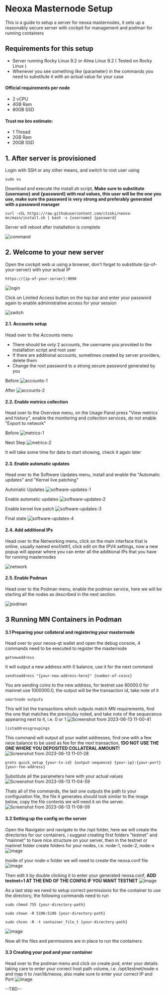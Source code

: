 # Neoxa Masternode Setup
This is a guide to setup a server for neoxa masternodes, it sets up a reasonably secure server with cockpit for management and podman for running containers

## Requirements for this setup
- Server running Rocky Linux 9.2 or Alma Linux 9.2 ( Tested on Rocky Linux ) 
- Whenever you see something like {parameter} in the commands you need to substitute it with an actual value for your case

#### Official requirements per node
- 2 vCPU
- 4GB Ram
- 80GB SSD

#### Trust me bro estimate:
- 1 Thread
- 2GB Ram
- 20GB SSD

## 1. After server is provisioned
Login with SSH or any other means, and switch to root user using

    sudo su

Download and execute the install.sh script, **Make sure to substitute {username} and {password} with real values, this user will be the one you use, make sure the password is very strong and preferably generated with a password manager**

    curl -sSL https://raw.githubusercontent.com/ctzoki/neoxa-mn/main/install.sh | bash -s {username} {password}
    
Server will reboot after installation is complete

![command](https://github.com/ctzoki/neoxa-mn/assets/129646348/c7c3a7f6-1ee8-4f8f-a85b-b3c093203dfa)

## 2. Welcome to your new server
Open the cockpit web ui using a browser, don't forget to substitute {ip-of-your-server} with your actual IP 

    https://{ip-of-your-server}:9090
    
![login](https://github.com/ctzoki/neoxa-mn/assets/129646348/26488999-0b70-4963-875c-2252c886eb97)

Click on Limited Access button on the top bar and enter your password again to enable administrative access for your session

![switch](https://github.com/ctzoki/neoxa-mn/assets/129646348/28c8845d-0daf-4438-979b-469077699b1d)
    
#### 2.1. Accounts setup
Head over to the Accounts menu
- There should be only 2 accounts, the username you provided to the installation script and root user
- If there are additional accounts, sometimes created by server providers, delete them
- Change the root password to a strong secure password generated by you

Before
![accounts-1](https://github.com/ctzoki/neoxa-mn/assets/129646348/b33a0890-e94a-424d-94a6-f308244f9b50)

After
![accounts-2](https://github.com/ctzoki/neoxa-mn/assets/129646348/06a2bf36-1cc5-4fea-8405-6b6dceade377)

#### 2.2. Enable metrics collection
Head over to the Overview menu, on the Usage Panel press "View metrics and history", enable the monitoring and collection services, do not enable "Export to network"

Before
![metrics-1](https://github.com/ctzoki/neoxa-mn/assets/129646348/0c89e60c-9c14-4652-90f0-82efeae78016)

Next Step
![metrics-2](https://github.com/ctzoki/neoxa-mn/assets/129646348/2e9c544e-c341-42b3-ba65-c1afe9872cb3)

It will take some time for data to start showing, check it again later

#### 2.3. Enable automatic updates
Head over to the Software Updates menu, install and enable the "Automatic updates" and "Kernel live patching"

Automatic Updates
![software-updates-1](https://github.com/ctzoki/neoxa-mn/assets/129646348/a4f9c6df-a31f-462d-8b92-dbe8ca10d9b5)

Enable automatic updates
![software-updates-2](https://github.com/ctzoki/neoxa-mn/assets/129646348/4b3ce296-f0db-49e0-af38-9ac3c691142e)

Enable kernel live patch
![software-updates-3](https://github.com/ctzoki/neoxa-mn/assets/129646348/e660f54f-dcfa-47d8-b238-9821ee920cd1)

Final state
![software-updates-4](https://github.com/ctzoki/neoxa-mn/assets/129646348/de55737d-c8e2-4c69-b7bd-fd42917bb782)

#### 2.4. Add additional IPs
Head over to the Networking menu, click on the main interface that is online, usually named eno1/eth1, click edit on the IPV4 settings, now a new popup will appear where you can enter all the additional IPs that you have for running masternodes

![network](https://github.com/ctzoki/neoxa-mn/assets/129646348/567ca22b-c752-4343-ba4e-f304ad975b7d)

#### 2.5. Enable Podman
Head over to the Podman menu, enable the podman service, here we will be starting all the nodes as described in the next section.

![podman](https://github.com/ctzoki/neoxa-mn/assets/129646348/1c33d31a-fb03-43de-bc75-1d8cab63dcb7)

## 3 Running MN Containers in Podman

#### 3.1 Preparing your collateral and registering your masternode
Head over to your neoxa-qt wallet and open the debug console, 4 commands need to be executed to register the masternode

    getnewaddress

It will output a new address with 0 balance, use it for the next command

    sendtoaddress "{your-new-address-here}" {number-of-coins}

You are sending coins to the new address, for testnet use 60000.0 for mainnet use 1000000.0, the output will be the transaction id, take note of it

    smartnode outputs

This will list the transactions which outputs match MN requirements, find the one that matches the previoulsy noted, and take note of the sequecence appearing next to it, i.e. 0 or 1
![Screenshot from 2023-06-13 11-00-41](https://github.com/ctzoki/neoxa-mn/assets/129646348/b03dac72-3898-4891-9124-a23cb7ac3d96)

    listaddressgroupings

This command will output all your wallet addresses, find one with a few neox balance to be used as fee for the next transaction, **!DO NOT USE THE ONE WHERE YOU DEPOSITED COLLATERAL AMOUNT!**
![Screenshot from 2023-06-13 11-01-28](https://github.com/ctzoki/neoxa-mn/assets/129646348/43b1d7a5-13bd-4fc0-8889-24361f7ddd49)


    protx quick_setup {your-tx-id} {output-sequence} {your-ip}:{your-port} {your-fee-address}

Substitute all the parameters here with your actual values
![Screenshot from 2023-06-13 11-04-59](https://github.com/ctzoki/neoxa-mn/assets/129646348/5ff1b252-aadb-44b3-a008-45db6471bebe)

Thats all of the commands, the last one outputs the path to your configuration file, the file it generates should look similar to the image below, copy the file contents we will need it on the server.
![Screenshot from 2023-06-13 11-08-09](https://github.com/ctzoki/neoxa-mn/assets/129646348/841731a5-26dc-4700-94c2-506c1a9bc0aa)

#### 3.2 Setting up the config on the server
Open the Navigator and navigate to the /opt folder, here we will create the directories for our containers, i suggest creating first folders "testnet" and "mainnet" to have nice structure on your server, then in the testnet or mainnet folder create folders for your nodes, i.e. node-1, node-2, node-x
![image](https://github.com/ctzoki/neoxa-mn/assets/129646348/866088ef-c697-40c6-baf7-9c1a00cc81a4)

Inside of your node-x folder we will need to create the neoxa.conf file
![image](https://github.com/ctzoki/neoxa-mn/assets/129646348/7d6e4940-9936-4892-adb7-c9ac3d8dc322)

Then edit it by double clicking it to enter your generated neoxa.conf, **ADD testnet=1 AT THE END OF THE CONFIG IF YOU WANT TESTNET**
![image](https://github.com/ctzoki/neoxa-mn/assets/129646348/820fc8f3-aab4-42fc-840f-7d7ddc84b963)

As a last step we need to setup correct permissions for the container to use the directory, the following commands need to run

    sudo chmod 755 {your-directory-path}

    sudo chown -R 5196:5196 {your-directory-path}

    sudo chcon -R -t container_file_t {your-directory-path}

![image](https://github.com/ctzoki/neoxa-mn/assets/129646348/c6a0ab2b-7f82-4fde-a42f-0e46fc69bab9)

Now all the files and permissions are in place to run the containers

#### 3.3 Creating your pod and your container
Head over to the podman menu and click on create pod, enter your details taking care to enter your correct host path volume, i.e. /opt/testnet/node-x and map it to /var/lib/neoxa, also make sure to enter your correct IP and Port
![image](https://github.com/ctzoki/neoxa-mn/assets/129646348/377f0e0b-ad0b-4569-8ae1-00a106ec7d1a)


--TBD--







